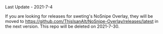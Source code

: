 Last Update - 2021-7-4

If you are looking for releases for sweting's NoSnipe Overlay, they will be moved to https://github.com/ThisIsanAlt/NoSnipe-Overlay/releases/latest in the next version. This repo will be deleted on 2021-7-30.
